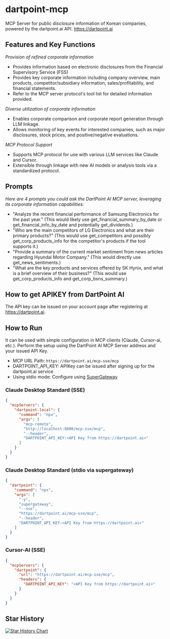 # dartpoint-mcp
MCP Server for public disclosure information of Korean companies, powered by the dartpoint.ai API. https://dartpoint.ai

## Features and Key Functions
*Provision of refined corporate information*
- Provides information based on electronic disclosures from the Financial Supervisory Service (FSS)
- Provides key corporate information including company overview, main products, competitor/subsidiary information, sales/profitability, and financial statements.
- Refer to the MCP server protocol's tool list for detailed information provided.

*Diverse utilization of corporate information*
- Enables corporate comparison and corporate report generation through LLM linkage.
- Allows monitoring of key events for interested companies, such as major disclosures, stock prices, and positive/negative evaluations.

*MCP Protocol Support*
- Supports MCP protocol for use with various LLM services like Claude and Cursor.
- Extensible through linkage with new AI models or analysis tools via a standardized protocol.

## Prompts
*Here are 4 prompts you could ask the DartPoint AI MCP server, leveraging its corporate information capabilities:*
- "Analyze the recent financial performance of Samsung Electronics for the past year."
(This would likely use get_financial_summary_by_date or get_financial_info_by_date and potentially get_dividends.)
- "Who are the main competitors of LG Electronics and what are their primary products?"
(This would use get_competitors and possibly get_corp_products_info for the competitor's products if the tool supports it.)
- "Provide a summary of the current market sentiment from news articles regarding Hyundai Motor Company."
(This would directly use get_news_sentiments.)
- "What are the key products and services offered by SK Hynix, and what is a brief overview of their business?"
(This would use get_corp_products_info and get_corp_bsns_summary.)

## How to get APIKEY from DartPoint AI

The API key can be issued on your account page after registering at https://dartpoint.ai.

## How to Run

It can be used with simple configuration in MCP clients (Claude, Cursor-ai, etc.).
Perform the setup using the DartPoint AI MCP Server address and your issued API Key.

- MCP URL Path: `https://dartpoint.ai/mcp-sse/mcp`
- DARTPOINT_API_KEY: APIKey can be issued after signing up for the dartpoint.ai service
- Using stdio mode: Configure using [SuperGateway](https://github.com/supercorp-ai/supergateway)

### Claude Desktop Standard (SSE)
```json
{
  "mcpServers": {
    "dartpoint-local": {
      "command": "npx",
      "args": [
        "mcp-remote",
        "http://localhost:8000/mcp-sse/mcp",
        "--header",
        "DARTPOINT_API_KEY:<API Key from https://dartpoint.ai>"
      ]
    }
  }
}
```

### Claude Desktop Standard (stdio via supergateway)
```json
{
  "dartpoint": {
    "command": "npx",
    "args": [
      "-y",
      "supergateway",
      "--sse",
      "https://dartpoint.ai/mcp-sse/mcp",
      "--header",
      "DARTPOINT_API_KEY:<API Key from https://dartpoint.ai>"
    ]
  }
}
```

### Cursor-AI (SSE)
```json
{
  "mcpServers": {
    "dartpoint": {
      "url": "https://dartpoint.ai/mcp-sse/mcp",
      "headers": {
        "DARTPOINT_API_KEY": "<API Key from https://dartpoint.ai>"
      }
    }
  }
}
```

## Star History
[![Star History Chart](https://api.star-history.com/svg?repos=dartpointai/dartpoint-mcp&type=Date)](https://www.star-history.com/#dartpointai/dartpoint-mcp&Date)
